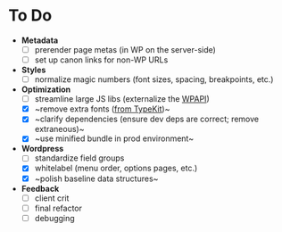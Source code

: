 To Do
===

- **Metadata**
  - [ ] prerender page metas (in WP on the server-side)
  - [ ] set up canon links for non-WP URLs
- **Styles**
  - [ ] normalize magic numbers (font sizes, spacing, breakpoints, etc.)
- **Optimization**
  - [ ] streamline large JS libs (externalize the [WPAPI](https://github.com/WP-API/node-wpapi))
  - [x] ~remove extra fonts ([from TypeKit](https://typekit.com/kit_editor/kits/xoz1ltr))~
  - [x] ~clarify dependencies (ensure dev deps are correct; remove extraneous)~
  - [x] ~use minified bundle in prod environment~
- **Wordpress**
  - [ ] standardize field groups
  - [x] whitelabel (menu order, options pages, etc.)
  - [x] ~polish baseline data structures~
- **Feedback**
  - [ ] client crit
  - [ ] final refactor
  - [ ] debugging